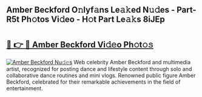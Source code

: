 ## Amber Beckford O𝚗lyf𝚊ns Le𝚊𝚔ed N𝚞𝚍es - Part-R5t Ph𝚘tos Vi𝚍eo - H𝚘t Part Le𝚊𝚔s 8iJEp

# <h2><a href="http://hfcypai.feru.top/?c=Amber+Beckford">🔗 👉 🔴 Amber Beckford Vi𝚍𝚎o Ph𝚘t𝚘𝚜</a></h2>

[![Amber Beckford Nu𝚍𝚎s](https://i.imgur.com/0TWrTi3.gif)](http://hfcypai.feru.top/?c=Amber+Beckford)
Web celebrity Amber Beckford and multimedia artist, recognized for posting dance and lifestyle content through solo and collaborative dance routines and mini vlogs. Renowned public figure Amber Beckford, celebrated for their remarkable achievements in the field of entertainment. 
